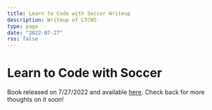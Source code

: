 ```yaml
---
title: Learn to Code with Soccer Writeup
description: Writeup of LTCWS
type: page
date: "2022-07-27"
rss: false
---
```


# Learn to Code with Soccer

Book released on 7/27/2022 and available [here](https://codesoccer.com?utm_source=nathanbraun&utm_content=home&utm_medium=organic&utm_campaign=writeup). Check back for more thoughts on it soon!

